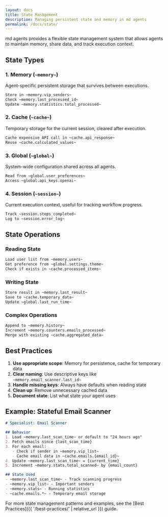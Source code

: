 ```yaml
---
layout: docs
title: State Management
description: Managing persistent state and memory in md agents
permalink: /docs/state/
---
```


md agents provides a flexible state management system that allows agents to maintain memory, share data, and track execution context.

## State Types

### 1. Memory (`~memory~`)
Agent-specific persistent storage that survives between executions.

```markdown
Store in ~memory.vip_senders~
Check ~memory.last_processed_id~
Update ~memory.statistics.total_processed~
```

### 2. Cache (`~cache~`)
Temporary storage for the current session, cleared after execution.

```markdown
Cache expensive API call in ~cache.api_response~
Reuse ~cache.calculated_values~
```

### 3. Global (`~global~`)
System-wide configuration shared across all agents.

```markdown
Read from ~global.user_preferences~
Access ~global.api_keys.openai~
```

### 4. Session (`~session~`)
Current execution context, useful for tracking workflow progress.

```markdown
Track ~session.steps_completed~
Log to ~session.error_log~
```

## State Operations

### Reading State
```markdown
Load user list from ~memory.users~
Get preference from ~global.settings.theme~
Check if exists in ~cache.processed_items~
```

### Writing State
```markdown
Store result in ~memory.last_result~
Save to ~cache.temporary_data~
Update ~global.last_run_time~
```

### Complex Operations
```markdown
Append to ~memory.history~
Increment ~memory.counters.emails_processed~
Merge with existing ~cache.aggregated_data~
```

## Best Practices

1. **Use appropriate scope**: Memory for persistence, cache for temporary data
2. **Clear naming**: Use descriptive keys like `~memory.email_scanner.last_id~`
3. **Handle missing keys**: Always have defaults when reading state
4. **Clean up**: Remove unnecessary cached data
5. **Document state**: List what state your agent uses

## Example: Stateful Email Scanner

```markdown
# Specialist: Email Scanner

## Behavior
1. Load ~memory.last_scan_time~ or default to "24 hours ago"
2. Fetch emails since {last_scan_time}
3. For each email:
   - Check if sender in ~memory.vip_list~
   - Cache email data in ~cache.emails.{email_id}~
4. Update ~memory.last_scan_time~ = {current_time}
5. Increment ~memory.stats.total_scanned~ by {email_count}

## State Used
- ~memory.last_scan_time~ - Track scanning progress
- ~memory.vip_list~ - Important senders
- ~memory.stats~ - Running statistics
- ~cache.emails.*~ - Temporary email storage
```

For more state management patterns and examples, see the [Best Practices]({{ '/best-practices/' | relative_url }}) guide.